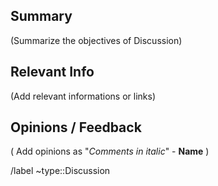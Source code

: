 ## Summary

(Summarize the objectives of Discussion)

## Relevant Info

(Add relevant informations or links)

## Opinions / Feedback

( Add opinions as "*Comments in italic*" - **Name** )

/label ~type::Discussion

